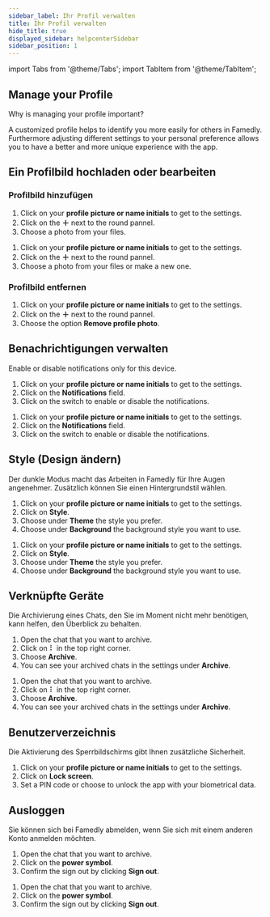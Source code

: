 ```yaml
---
sidebar_label: Ihr Profil verwalten
title: Ihr Profil verwalten
hide_title: true
displayed_sidebar: helpcenterSidebar
sidebar_position: 1
---
```


import Tabs from '@theme/Tabs';
import TabItem from '@theme/TabItem';

<div class="hero hero--primary">
  <div class="container">
    <h2 class="hero__title">Manage your Profile</h2>
    <p class="hero__subtitle">Why is managing your profile important?</p>
    <p>A customized profile helps to identify you more easily for others in Famedly. Furthermore adjusting different settings to your personal preference allows you to have a better and more unique experience with the app.</p>
  </div>
</div>

## Ein Profilbild hochladen oder bearbeiten

### Profilbild hinzufügen

<Tabs>
  <TabItem value="desktop" label="Desktop" default>
  <ol>
    <li>Click on your <b>profile picture or name initials</b> to get to the settings.</li>
    <li>Click on the <b>＋</b> next to the round pannel.</li>
    <li>Choose a photo from your files.</li>
  </ol>
  </TabItem>
  <TabItem value="mobile" label="Mobile">
  <ol>
    <li>Click on your <b>profile picture or name initials</b> to get to the settings.</li>
    <li>Click on the <b>＋</b> next to the round pannel.</li>
    <li>Choose a photo from your files or make a new one.</li>
  </ol>
  </TabItem>
</Tabs>

### Profilbild entfernen

<Tabs>
  <TabItem value="mobile" label="Mobile" default>
  <ol>
    <li>Click on your <b>profile picture or name initials</b> to get to the settings.</li>
    <li>Click on the <b>＋</b> next to the round pannel.</li>
    <li>Choose the option <b>Remove profile photo</b>.</li>
  </ol>
  </TabItem>
</Tabs>

## Benachrichtigungen verwalten

Enable or disable notifications only for this device.

<Tabs>
  <TabItem value="desktop" label="Desktop" default>
  <ol>
    <li>Click on your <b>profile picture or name initials</b> to get to the settings.</li>
    <li>Click on the <b>Notifications</b> field.</li>
    <li>Click on the switch to enable or disable the notifications.</li>
  </ol>
  </TabItem>
  <TabItem value="mobile" label="Mobile">
  <ol>
    <li>Click on your <b>profile picture or name initials</b> to get to the settings.</li>
    <li>Click on the <b>Notifications</b> field.</li>
    <li>Click on the switch to enable or disable the notifications.</li>
  </ol>
  </TabItem>
</Tabs>

## Style (Design ändern)

Der dunkle Modus macht das Arbeiten in Famedly für Ihre Augen angenehmer. Zusätzlich können Sie einen Hintergrundstil wählen.

<Tabs>
  <TabItem value="desktop" label="Desktop" default>
  <ol>
    <li>Click on your <b>profile picture or name initials</b> to get to the settings.</li>
    <li>Click on <b>Style</b>.</li>
    <li>Choose under <b>Theme</b> the style you prefer.</li>
    <li>Choose under <b>Background</b> the background style you want to use.</li>
  </ol>
  </TabItem>
  <TabItem value="mobile" label="Mobile">
  <ol>
    <li>Click on your <b>profile picture or name initials</b> to get to the settings.</li>
    <li>Click on <b>Style</b>.</li>
    <li>Choose under <b>Theme</b> the style you prefer.</li>
    <li>Choose under <b>Background</b> the background style you want to use.</li>
  </ol>
  </TabItem>
</Tabs>

## Verknüpfte Geräte


Die Archivierung eines Chats, den Sie im Moment nicht mehr benötigen, kann helfen, den Überblick zu behalten.

<Tabs>
  <TabItem value="desktop" label="Desktop" default>
  <ol>
    <li>Open the chat that you want to archive.</li>
    <li>Click on ⠇ in the top right corner.</li>
    <li>Choose <b>Archive</b>.</li>
    <li>You can see your archived chats in the settings under <b>Archive</b>.</li>
  </ol>
  </TabItem>
  <TabItem value="mobile" label="Mobile">
  <ol>
    <li>Open the chat that you want to archive.</li>
    <li>Click on ⠇ in the top right corner.</li>
    <li>Choose <b>Archive</b>.</li>
    <li>You can see your archived chats in the settings under <b>Archive</b>.</li>
  </ol>
  </TabItem>
</Tabs>

## Benutzerverzeichnis


Die Aktivierung des Sperrbildschirms gibt Ihnen zusätzliche Sicherheit.

<Tabs>
  <TabItem value="mobile" label="Mobile" default>
  <ol>
    <li>Click on your <b>profile picture or name initials</b> to get to the settings.</li>
    <li>Click on <b>Lock screen</b>.</li>
    <li>Set a PIN code or choose to unlock the app with your biometrical data.</li>
  </ol>
  </TabItem>
</Tabs>

## Ausloggen

Sie können sich bei Famedly abmelden, wenn Sie sich mit einem anderen Konto anmelden möchten.

<Tabs>
  <TabItem value="desktop" label="Desktop" default>
  <ol>
    <li>Open the chat that you want to archive.</li>
    <li>Click on the <b>power symbol</b>.</li>
    <li>Confirm the sign out by clicking <b>Sign out</b>.</li>
  </ol>
  </TabItem>
  <TabItem value="mobile" label="Mobile">
  <ol>
    <li>Open the chat that you want to archive.</li>
    <li>Click on the <b>power symbol</b>.</li>
    <li>Confirm the sign out by clicking <b>Sign out</b>.</li>
  </ol>
  </TabItem>
</Tabs>
